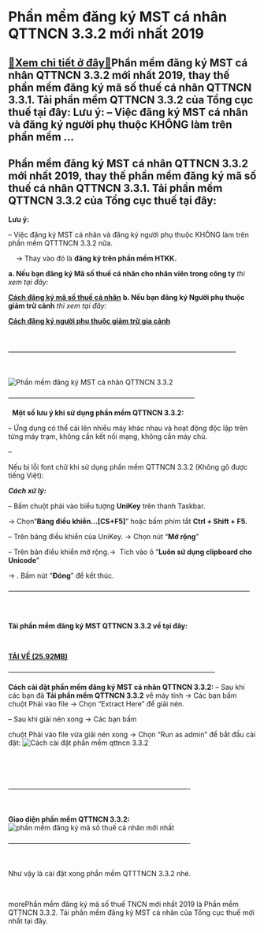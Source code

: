 Phần mềm đăng ký MST cá nhân QTTNCN 3.3.2 mới nhất 2019
=======================================================

[:gift:Xem chi tiết ở đây:gift:](https://hddtvn.com/phan-mem-dang-ky-mst-ca-nhan-qttncn-3-3-2-moi-nhat-2019/)Phần mềm đăng ký MST cá nhân QTTNCN 3.3.2 mới nhất 2019, thay thế phần mềm đăng ký mã số thuế cá nhân QTTNCN 3.3.1. Tải phần mềm QTTNCN 3.3.2 của Tổng cục thuế tại đây: Lưu ý: – Việc đăng ký MST cá nhân và đăng ký người phụ thuộc KHÔNG làm trên phần mềm …
---------------------------------------------------------------------------------------------------------------------------------------------------------------------------------------------------------------------------------------------------------------



Phần mềm đăng ký MST cá nhân QTTNCN 3.3.2 mới nhất 2019, thay thế phần mềm đăng ký mã số thuế cá nhân QTTNCN 3.3.1. Tải phần mềm QTTNCN 3.3.2 của Tổng cục thuế tại đây:
--------------------------------------------------------------------------------------------------------------------------------------------------------------------------


**Lưu ý:**  

– Việc đăng ký MST cá nhân và đăng ký người phụ thuộc KHÔNG làm trên phần mềm QTTTNCN 3.3.2 nữa.  

    -> Thay vào đó là **đăng ký trên phần mềm HTKK.**



**a. Nếu bạn đăng ký Mã số thuế cá nhân cho nhân viên trong công ty** *thì xem tại đây:*



**[Cách đăng ký mã số thuế cá nhân](# "cách đăng ký mã số thuế cá nhân")**
**b. Nếu bạn đăng ký Người phụ thuộc giảm trừ cảnh** *thì xem tại đây:*



**[Cách đăng ký người phụ thuộc giảm trừ gia cảnh](# "cách đăng ký người phụ thuộc giảm trừ gia cảnh")**

  

 —————————————————————————————————  

  



![Phần mềm đăng ký MST cá nhân QTTNCN 3.3.2](https://hddtvn.com/wp-content/uploads/2021/01/Phan-mem-dang-ky-mst-ca-nhan-qttncn-3_3_2.png "Phần mềm đăng ký MST cá nhân QTTNCN 3.3.2")  

 ———————————————————————————  

  
**Một số lưu ý khi sử dụng phần mềm QTTNCN 3.3.2:**


– Ứng dụng có thể cài lên nhiều máy khác nhau và hoạt động độc lập trên từng máy trạm, không cần kết nối mạng, không cần máy chủ.


– 

Nếu bị lỗi font chữ khi sử dụng phần mềm QTTNCN 3.3.2 (Không gõ được tiếng Việt):  

***Cách xử lý:***  

– Bấm chuột phải vào biểu tượng **UniKey** trên thanh Taskbar.  

-> Chọn“**Bảng điều khiển…[CS+F5]**” hoặc bấm phím tắt **Ctrl + Shift + F5.**  

– Trên bảng điều khiển của UniKey. -> Chọn nút “**Mở rộng**”  

– Trên bản điều khiển mở rộng.->  Tích vào ô “**Luôn sử dụng clipboard cho Unicode**”  

-> . Bấm nút “**Đóng**” để kết thúc.

 ———————————————————————————————————  

  
### 
**Tải phần mềm đăng ký MST QTTNCN 3.3.2 về tại đây:**




  

**[TẢI VỀ (25.92MB)](http://download2038.mediafire.com/jf5izd2xboeg/8n8m9s82r9rqzg6/HTQT+TNCN+v3.3.2.rar "Tải phần mềm QTTNCN 3.3.2")**

  

 ——————————————————————————————

  

**Cách cài đặt phần mềm đăng ký MST cá nhân QTTNCN 3.3.2:**
– Sau khi các bạn đã **Tải phần mềm QTTNCN 3.3.2** về máy tính -> Các bạn bấm chuột Phải vào file -> Chọn “Extract Here” để giải nén.


 – Sau khi giải nén xong -> Các bạn bấm 

chuột Phải vào file vừa giải nén xong -> Chọn “Run as admin” để bắt đầu cài đặt:
![Cách cài đặt phần mềm qttncn 3.3.2](https://hddtvn.com/wp-content/uploads/2021/01/cach-cai-dat-phan-mem-qttncn-3_3_2.png "Cách cài đặt phần mềm qttncn 3.3.2")



  

  

 ——————————————————————————-  

  

**Giao diện phần mềm QTTNCN 3.3.2:**
![phần mềm đăng ký mã số thuế cá nhân mới nhất](https://hddtvn.com/wp-content/uploads/2021/01/Phan-mem-dang-ky-ma-so-thue-ca-nhan-moi-nhat.png "phần mềm đăng ký mã số thuế cá nhân mới nhất")



 ——————————————————————————-  

  

Như vậy là cài đặt xong phần mềm QTTTNCN 3.3.2 nhé.  

  

  


morePhần mềm đăng ký mã số thuế TNCN mới nhất 2019 là Phần mềm QTTNCN 3.3.2. Tải phần mềm đăng ký MST cá nhân của Tổng cục thuế mới nhất tại đây.